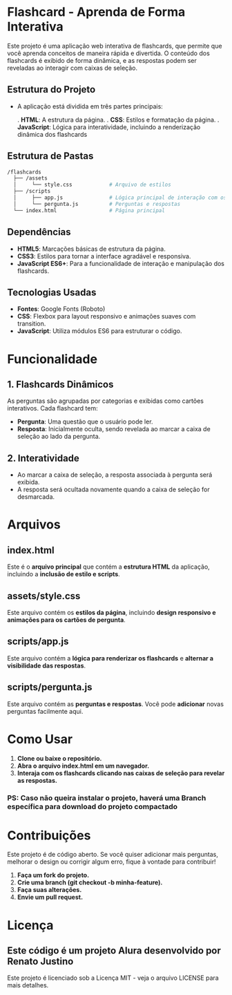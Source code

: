 # Flashcard - Aprenda de Forma Interativa

Este projeto é uma aplicação web interativa de flashcards, que permite que você aprenda conceitos de maneira rápida e divertida. O conteúdo dos flashcards é exibido de forma dinâmica, e as respostas podem ser reveladas ao interagir com caixas de seleção.

## Estrutura do Projeto
- A aplicação está dividida em três partes principais:

  . **HTML**: A estrutura da página.
  . **CSS**: Estilos e formatação da página.
  . **JavaScript**: Lógica para interatividade, incluindo a renderização dinâmica dos flashcards

## Estrutura de Pastas

```bash
/flashcards
  ├── /assets
  │     └── style.css            # Arquivo de estilos
  ├── /scripts
  │     ├── app.js               # Lógica principal de interação com os flashcards
  │     └── pergunta.js          # Perguntas e respostas
  └── index.html                 # Página principal
```

## Dependências

  + **HTML5**: Marcações básicas de estrutura da página.
  + **CSS3**: Estilos para tornar a interface agradável e responsiva.
  + **JavaScript ES6+**: Para a funcionalidade de interação e manipulação dos flashcards.

## Tecnologias Usadas

  + **Fontes**: Google Fonts (Roboto)
  + **CSS**: Flexbox para layout responsivo e animações suaves com transition.
  + **JavaScript**: Utiliza módulos ES6 para estruturar o código.

# Funcionalidade

## 1. Flashcards Dinâmicos
As perguntas são agrupadas por categorias e exibidas como cartões interativos. Cada flashcard tem:

  - **Pergunta**: Uma questão que o usuário pode ler.
  - **Resposta**: Inicialmente oculta, sendo revelada ao marcar a caixa de seleção ao lado da pergunta.
## 2. Interatividade
  
  - Ao marcar a caixa de seleção, a resposta associada à pergunta será exibida.
  - A resposta será ocultada novamente quando a caixa de seleção for desmarcada.

# Arquivos

## index.html
Este é o **arquivo principal** que contém a **estrutura HTML** da aplicação, incluindo a **inclusão de estilo e scripts**.

## assets/style.css
Este arquivo contém os **estilos da página**, incluindo **design responsivo e animações para os cartões de pergunta**.

## scripts/app.js
Este arquivo contém a **lógica para renderizar os flashcards** e **alternar a visibilidade das respostas**.

## scripts/pergunta.js
Este arquivo contém as **perguntas e respostas**. Você pode **adicionar** novas perguntas facilmente aqui.

# Como Usar
1. **Clone ou baixe o repositório.**
2. **Abra o arquivo index.html em um navegador.**
3. **Interaja com os flashcards clicando nas caixas de seleção para revelar as respostas.**

### PS: Caso não queira instalar o projeto, haverá uma Branch específica para download do projeto compactado

# Contribuições
Este projeto é de código aberto. Se você quiser adicionar mais perguntas, melhorar o design ou corrigir algum erro, fique à vontade para contribuir!

1. **Faça um fork do projeto.**
2. **Crie uma branch (git checkout -b minha-feature).**
3. **Faça suas alterações.**
4. **Envie um pull request.**

# Licença
## Este código é um projeto Alura desenvolvido por Renato Justino
Este projeto é licenciado sob a Licença MIT - veja o arquivo LICENSE para mais detalhes.
